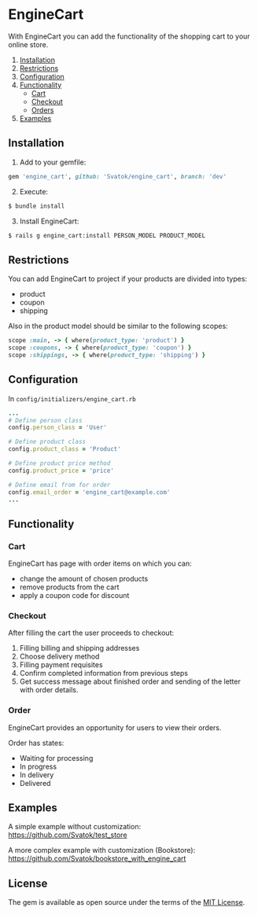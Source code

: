 # EngineCart
With EngineCart you can add the functionality of the shopping cart to your online store.

1. [Installation](#installation)
2. [Restrictions](#restrictions)
2. [Configuration](#configuration)
3. [Functionality](#Functionality)
    - [Cart](#cart)
    - [Checkout](#checkout)
    - [Orders](#orders)
4. [Examples](#examples)

## Installation
1. Add to your gemfile:
```ruby
gem 'engine_cart', github: 'Svatok/engine_cart', branch: 'dev'
```
2. Execute:
```bash
$ bundle install
```
3. Install EngineCart: 
```bash
$ rails g engine_cart:install PERSON_MODEL PRODUCT_MODEL
```

## Restrictions
You can add EngineCart to project if your products are divided into types:
 - product
 - coupon
 - shipping
 
Also in the product model should be similar to the following scopes:
```ruby
scope :main, -> { where(product_type: 'product') }
scope :coupons, -> { where(product_type: 'coupon') }
scope :shippings, -> { where(product_type: 'shipping') }
```
## Configuration
In `config/initializers/engine_cart.rb`
```ruby
...
# Define person class
config.person_class = 'User'

# Define product class
config.product_class = 'Product'

# Define product price method
config.product_price = 'price'

# Define email from for order
config.email_order = 'engine_cart@example.com'
...
```
## Functionality
### Cart
EngineCart has page with order items on which you can:
 - change the amount of chosen products
 - remove products from the cart
 - apply a coupon code for discount
### Checkout
After filling the cart the user proceeds to checkout:
 1. Filling billing and shipping addresses
 2. Choose delivery method
 3. Filling payment requisites
 4. Confirm completed information from previous steps
 5. Get success message about finished order and sending of the letter with order details.
### Order
EngineCart provides an opportunity for users to view their orders.

Order has states:
- Waiting for processing
- In progress
- In delivery
- Delivered
## Examples
A simple example without customization:
https://github.com/Svatok/test_store

A more complex example with customization (Bookstore):
https://github.com/Svatok/bookstore_with_engine_cart


## License
The gem is available as open source under the terms of the [MIT License](http://opensource.org/licenses/MIT).
